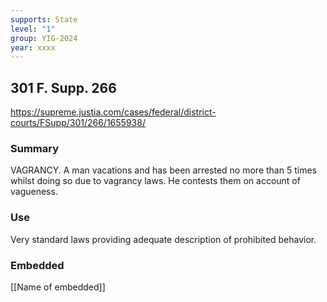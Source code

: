 ```yaml
---
supports: State
level: "1"
group: YIG-2024
year: xxxx
---
```

## 301 F. Supp. 266

https://supreme.justia.com/cases/federal/district-courts/FSupp/301/266/1655938/
### Summary

VAGRANCY. A man vacations and has been arrested no more than 5 times whilst doing so due to vagrancy laws. He contests them on account of vagueness. 

### Use

Very standard laws providing adequate description of prohibited behavior.

### Embedded

[[Name of embedded]]